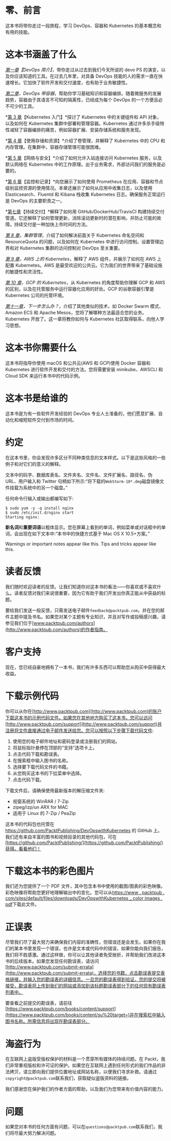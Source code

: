 # 零、前言

这本书将带你走过一段旅程，学习 DevOps、容器和 Kubernetes 的基本概念和有用的技能。

# 这本书涵盖了什么

*[第一章](01.html#KVCC0-6c8359cae3d4492eb9973d94ec3e4f1e)【DevOps 简介】*，带你走过从过去到我们今天所说的 devo PS 的演变，以及你应该知道的工具。在过去几年里，对具备 DevOps 技能的人的需求一直在快速增长。它加快了软件开发和交付速度，也有助于业务敏捷性。

*[第二章](02.html#1CQAE0-6c8359cae3d4492eb9973d94ec3e4f1e)，DevOps 带容器*，帮助你学习基础知识和容器编排。随着微服务的发展趋势，容器由于其语言不可知的隔离性，已经成为每个 DevOps 的一个方便且必不可少的工具。

*[第 3 章](03.html#22O7C0-6c8359cae3d4492eb9973d94ec3e4f1e)【Kubernetes 入门】*探讨了 Kubernetes 中的关键组件和 API 对象，以及如何在 Kubernetes 集群中部署和管理容器。Kubernetes 通过许多杀手级特性减轻了容器编排的痛苦，例如容器扩展、安装存储系统和服务发现。

*[第 4 章](04.html#3279U0-6c8359cae3d4492eb9973d94ec3e4f1e)【使用存储和资源】*介绍了卷管理，并解释了 Kubernetes 中的 CPU 和内存管理。在集群中，容器存储管理可能很困难。

*[第 5 章](05.html#3O56S0-6c8359cae3d4492eb9973d94ec3e4f1e)【网络与安全】*介绍了如何允许入站连接访问 Kubernetes 服务，以及默认网络在 Kubernetes 中的工作原理。出于业务需求，外部访问我们的服务是必要的。

*[第 6 章](06.html#43JDK0-6c8359cae3d4492eb9973d94ec3e4f1e)【监控和记录】*向您展示了如何使用 Prometheus 在应用、容器和节点级别监控资源的使用情况。本章还展示了如何从应用中收集日志，以及使用 Elasticsearch、Fluentd 和 Kibana 栈收集 Kubernetes 日志。确保服务正常运行是 DevOps 的主要职责之一。

*[第七章](07.html#4REBM0-6c8359cae3d4492eb9973d94ec3e4f1e)【持续交付】*解释了如何用 GitHub/DockerHub/TravisCI 构建持续交付管道。它还解释了如何管理更新，消除滚动更新时的潜在影响，并防止可能的故障。持续交付是一种加快上市时间的方法。

*[第 8 章](08.html#5J99O0-6c8359cae3d4492eb9973d94ec3e4f1e)，集群管理*，介绍了如何解决前面关于 Kubernetes 命名空间和 ResourceQuota 的问题，以及如何在 Kubernetes 中进行访问控制。设置管理边界和对 Kubernetes 集群的访问控制对 DevOps 至关重要。

*[第 9 章](09.html#6NGV40-6c8359cae3d4492eb9973d94ec3e4f1e)，AWS 上的 Kubernetes*，解释了 AWS 组件，并展示了如何在 AWS 上配置 Kubernetes。AWS 是最受欢迎的公共云。它为我们的世界带来了基础设施的敏捷性和灵活性。

*[第 10 章](10.html#7BHQU0-6c8359cae3d4492eb9973d94ec3e4f1e)，GCP 的 Kubernetes*，从 Kubernetes 的角度帮助你理解 GCP 和 AWS 的区别，以及在托管服务中运行容器化应用的好处。GCP 的谷歌容器引擎是 Kubernetes 公司的托管环境。

*[第十一章](11.html#80H7A0-6c8359cae3d4492eb9973d94ec3e4f1e)，下一步怎么办？*，介绍了其他类似的技术，如 Docker Swarm 模式、Amazon ECS 和 Apache Mesos，您将了解哪种方法最适合您的业务。Kubernetes 开放了。这一章将教你如何与 Kubernetes 社区取得联系，向他人学习思想。

# 这本书你需要什么

这本书将指导你使用 macOS 和公共云(AWS 和 GCP)使用 Docker 容器和 Kubernetes 进行软件开发和交付的方法。您将需要安装 minikube、AWSCLI 和 Cloud SDK 来运行本书中的代码示例。

# 这本书是给谁的

这本书是为有一些软件开发经验的 DevOps 专业人士准备的，他们愿意扩展、自动化和缩短软件交付到市场的时间。

# 约定

在这本书里，你会发现许多区分不同种类信息的文本样式。以下是这些风格的一些例子和对它们的意义的解释。

文本中的码字、数据库表名、文件夹名、文件名、文件扩展名、路径名、伪 URL、用户输入和 Twitter 句柄如下所示:“将下载的`WebStorm-10*.dmg`磁盘镜像文件挂载为系统中的另一个磁盘。”

任何命令行输入或输出都编写如下:

```
$ sudo yum -y -q install nginx
$ sudo /etc/init.d/nginx start
Starting nginx: 
```

**新名词**和**重要词语**以粗体显示。您在屏幕上看到的单词，例如菜单或对话框中的单词，会出现在如下文本中:“本书中的快捷方式基于 Mac OS X 10.5+方案。”

Warnings or important notes appear like this. Tips and tricks appear like this.

# 读者反馈

我们随时欢迎读者的反馈。让我们知道你对这本书的看法——你喜欢或不喜欢什么。读者反馈对我们来说很重要，因为它有助于我们开发出你真正能从中获益的标题。

要给我们发送一般反馈，只需发送电子邮件`feedback@packtpub.com`，并在您的邮件主题中提及书名。如果您对某个主题有专业知识，并且对写作或投稿感兴趣，请参见我们位于[www.packtpub.com/authors](http://www.packtpub.com/authors)的作者指南。

# 客户支持

现在，您已经自豪地拥有了一本书，我们有许多东西可以帮助您从购买中获得最大收益。

# 下载示例代码

你可以从你在[http://www.packtpub.com](http://www.packtpub.com)的账户下载这本书的示例代码文件。如果您在其他地方购买了这本书，您可以访问[http://www.packtpub.com/support](http://www.packtpub.com/support)并注册将文件直接通过电子邮件发送给您。您可以按照以下步骤下载代码文件:

1.  使用您的电子邮件地址和密码登录或注册我们的网站。
2.  将鼠标指针悬停在顶部的“支持”选项卡上。
3.  点击代码下载和勘误表。
4.  在搜索框中输入图书的名称。
5.  选择要下载代码文件的书籍。
6.  从您购买这本书的下拉菜单中选择。
7.  点击代码下载。

下载文件后，请确保使用最新版本的解压缩文件夹:

*   视窗系统的 WinRAR / 7-Zip
*   zipeg/izp/un ARX for MAC
*   适用于 Linux 的 7-Zip / PeaZip

这本书的代码包也托管在 https://github.com/PacktPublishing/DevOpswithKubernetes 的 GitHub 上。我们还有来自丰富的图书和视频目录的其他代码包，可在[https://github.com/PacktPublishing/](https://github.com/PacktPublishing/)获得。看看他们！

# 下载这本书的彩色图片

我们还为您提供了一个 PDF 文件，其中包含本书中使用的截图/图表的彩色映像。彩色映像将帮助您更好地理解输出中的变化。您可以从[https://www . packtpub . com/sites/default/files/downloads/DevOpswithKubernetes _ color images . pdf](https://www.packtpub.com/sites/default/files/downloads/devOpswithkubernetes_ColorImages.pdf)下载此文件。

# 正误表

尽管我们尽了最大努力来确保我们内容的准确性，但错误还是会发生。如果你在我们的某本书里发现一个错误，也许是文本或代码中的错误，如果你能向我们报告，我们将不胜感激。通过这样做，你可以让其他读者免受挫折，并帮助我们改进这本书的后续版本。如果您发现任何勘误表，请访问[http://www.packtpub.com/submit-errata](http://www.packtpub.com/submit-errata)，选择您的书籍，点击勘误表提交表格链接，并输入您的勘误表的详细信息。一旦您的勘误表得到验证，您的提交将被接受，勘误表将上传到我们的网站或添加到该标题勘误表部分下的任何现有勘误表列表中。

要查看之前提交的勘误表，请前往[https://www.packtpub.com/books/content/support](https://www.packtpub.com/books/content/su%20target=)并在搜索栏中输入图书名称。所需信息将出现在勘误表部分。

# 海盗行为

在互联网上盗版受版权保护的材料是一个贯穿所有媒体的持续问题。在 Packt，我们非常重视版权和许可证的保护。如果您在互联网上遇到任何形式的我们作品的非法拷贝，请立即向我们提供位置地址或网站名称，以便我们寻求补救。请通过`copyright@packtpub.com`联系我们，获取疑似盗版资料的链接。

我们感谢您在保护我们的作者方面的帮助，以及我们为您带来有价值内容的能力。

# 问题

如果您对本书的任何方面有问题，可以在`questions@packtpub.com`联系我们，我们将尽最大努力解决问题。